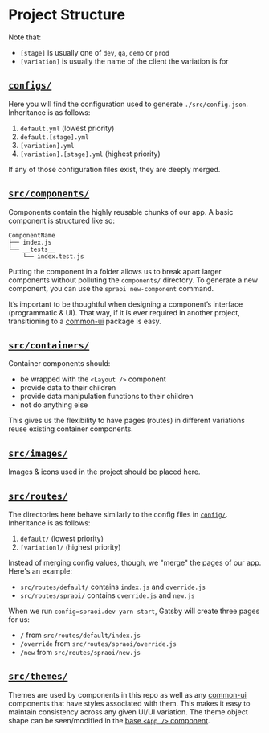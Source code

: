 # Project Structure

Note that:

- `[stage]` is usually one of `dev`, `qa`, `demo` or `prod`
- `[variation]` is usually the name of the client the variation is for

## [`configs/`](https://github.com/spraoi/starter-ui/tree/master/configs)

Here you will find the configuration used to generate `./src/config.json`. Inheritance is as follows:

1. `default.yml` (lowest priority)
2. `default.[stage].yml`
3. `[variation].yml`
4. `[variation].[stage].yml` (highest priority)

If any of those configuration files exist, they are deeply merged.

## [`src/components/`](https://github.com/spraoi/starter-ui/tree/master/src/components)

Components contain the highly reusable chunks of our app. A basic component is structured like so:

```
ComponentName
├── index.js
└── __tests__
    └── index.test.js
```

Putting the component in a folder allows us to break apart larger components without polluting the `components/`
directory. To generate a new component, you can use the `spraoi new-component` command.

It&rsquo;s important to be thoughtful when designing a component&rsquo;s interface (programmatic & UI). That way, if it
is ever required in another project, transitioning to a [common-ui](https://github.com/spraoi/common-ui) package is
easy.

## [`src/containers/`](https://github.com/spraoi/starter-ui/tree/master/src/containers)

Container components should:

- be wrapped with the `<Layout />` component
- provide data to their children
- provide data manipulation functions to their children
- not do anything else

This gives us the flexibility to have pages (routes) in different variations reuse existing container components.

## [`src/images/`](https://github.com/spraoi/starter-ui/tree/master/src/images)

Images & icons used in the project should be placed here.

## [`src/routes/`](https://github.com/spraoi/starter-ui/tree/master/src/routes)

The directories here behave similarly to the config files in [`config/`](#config). Inheritance is as follows:

1. `default/` (lowest priority)
2. `[variation]/` (highest priority)

Instead of merging config values, though, we "merge" the pages of our app. Here's an example:

- `src/routes/default/` contains `index.js` and `override.js`
- `src/routes/spraoi/` contains `override.js` and `new.js`

When we run `config=spraoi.dev yarn start`, Gatsby will create three pages for us:

- `/` from `src/routes/default/index.js`
- `/override` from `src/routes/spraoi/override.js`
- `/new` from `src/routes/spraoi/new.js`

## [`src/themes/`](https://github.com/spraoi/starter-ui/tree/master/src/themes)

Themes are used by components in this repo as well as any [common-ui](https://github.com/spraoi/common-ui) components
that have styles associated with them. This makes it easy to maintain consistency across any given UI/UI variation. The
theme object shape can be seen/modified in the
[base `<App />` component](https://github.com/spraoi/common-ui/blob/master/packages/base/components/App/types.js).
